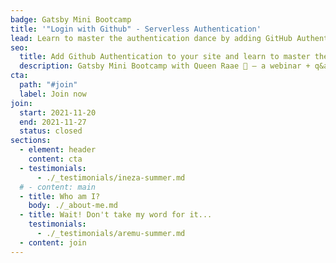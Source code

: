 ```yaml
---
badge: Gatsby Mini Bootcamp
title: '"Login with Github" - Serverless Authentication'
lead: Learn to master the authentication dance by adding GitHub Authentication to your site.
seo:
  title: Add Github Authentication to your site and learn to master the authentication dance
  description: Gatsby Mini Bootcamp with Queen Raae 👑 — a webinar + q&a session + forum + co-working + code sample combo.
cta:
  path: "#join"
  label: Join now
join:
  start: 2021-11-20
  end: 2021-11-27
  status: closed
sections:
  - element: header
    content: cta
  - testimonials:
      - ./_testimonials/ineza-summer.md
  # - content: main
  - title: Who am I?
    body: ./_about-me.md
  - title: Wait! Don't take my word for it...
    testimonials:
      - ./_testimonials/aremu-summer.md
  - content: join
---
```

